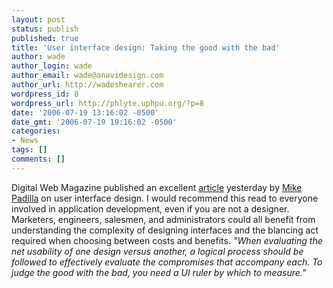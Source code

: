 ```yaml
---
layout: post
status: publish
published: true
title: 'User interface design: Taking the good with the bad'
author: wade
author_login: wade
author_email: wade@anavidesign.com
author_url: http://wadeshearer.com
wordpress_id: 8
wordpress_url: http://phlyte.uphpu.org/?p=8
date: '2006-07-19 13:16:02 -0500'
date_gmt: '2006-07-19 19:16:02 -0500'
categories:
- News
tags: []
comments: []
---
```

<p>Digital Web Magazine published an excellent <a href="http://digital-web.com/articles/user_interface_design_taking_the_good_with_the_bad/">article</a> yesterday by <a href="http://www.webanza.com/">Mike Padilla</a> on user interface design. I would recommend this read to everyone involved in application development, even if you are not a designer. Marketers, engineers, salesmen, and administrators could all benefit from understanding the complexity of designing interfaces and the blancing act required when choosing between costs and benefits. <em>"When evaluating the net usability of one design versus another, a logical process should be followed to effectively evaluate the compromises that accompany each. To judge the good with the bad, you need a UI ruler by which to measure."</em></p>
